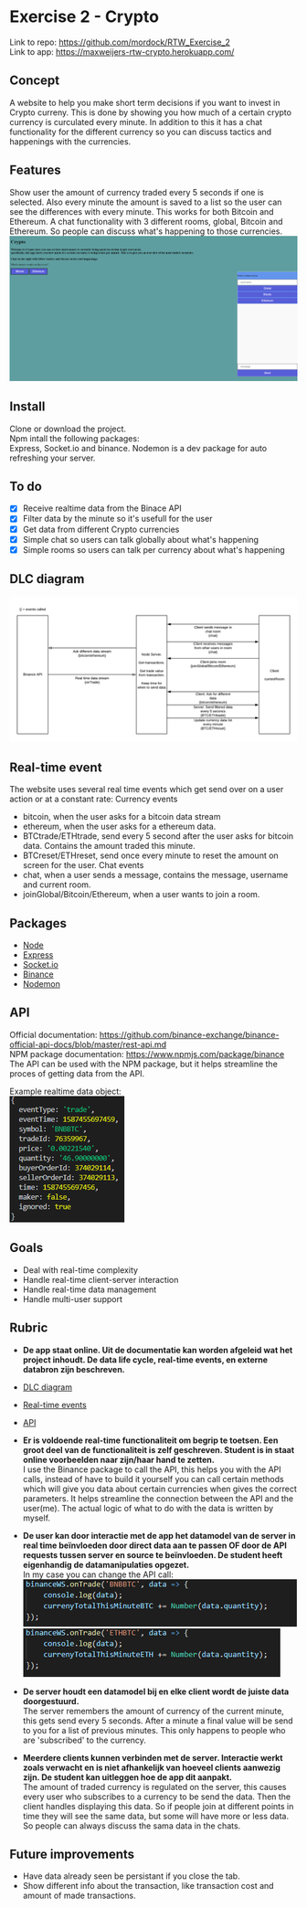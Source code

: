 # Exercise 2 - Crypto

Link to repo: https://github.com/mordock/RTW_Exercise_2  
Link to app: https://maxweijers-rtw-crypto.herokuapp.com/  

## Concept
A website to help you make short term decisions if you want to invest in Crypto curreny. This is done by showing you how much of a certain crypto currency is curculated every minute. In addition to this it has a chat functionality for the different currency so you can discuss tactics and happenings with the currencies. 

## Features
Show user the amount of currency traded every 5 seconds if one is selected. Also every minute the amount is saved to a list so the user can see the differences with every minute. This works for both Bitcoin and Ethereum.
A chat functionality with 3 different rooms, global, Bitcoin and Ethereum. So people can discuss what's happening to those currencies.
![alt_text](https://github.com/mordock/real-time-web-1920/blob/master/course/resources/website.png)

## Install
Clone or download the project.   
Npm intall the following packages:  
Express, Socket.io and binance.
Nodemon is a dev package for auto refreshing your server.    

## To do 

- [x] Receive realtime data from the Binace API
- [x] Filter data by the minute so it's usefull for the user
- [x] Get data from different Crypto currencies
- [x] Simple chat so users can talk globally about what's happening
- [x] Simple rooms so users can talk per currency about what's happening

## DLC diagram
![alt_text](https://github.com/mordock/real-time-web-1920/blob/master/course/resources/Blank%20Diagram.png)

## Real-time event
The website uses several real time events which get send over on a user action or at a constant rate:
Currency events
- bitcoin, when the user asks for a bitcoin data stream
- ethereum, when the user asks for a ethereum data.
- BTCtrade/ETHtrade, send every 5 second after the user asks for bitcoin data. Contains the amount traded this minute.
- BTCreset/ETHreset, send once every minute to reset the amount on screen for the user.
Chat events
- chat, when a user sends a message, contains the message, username and current room.
- joinGlobal/Bitcoin/Ethereum, when a user wants to join a room.

## Packages
- [Node](https://nodejs.org/)
- [Express](https://expressjs.com/)
- [Socket.io](https://socket.io/)
- [Binance](https://www.npmjs.com/package/binance)
- [Nodemon](https://www.npmjs.com/package/nodemon)

## API
Official documentation: https://github.com/binance-exchange/binance-official-api-docs/blob/master/rest-api.md  
NPM package documentation: https://www.npmjs.com/package/binance  
The API can be used with the NPM package, but it helps streamline the proces of getting data from the API.

Example realtime data object:  
![alt_text](https://github.com/mordock/real-time-web-1920/blob/master/course/resources/Object.png)

## Goals

- Deal with real-time complexity
- Handle real-time client-server interaction
- Handle real-time data management
- Handle multi-user support

## Rubric
- **De app staat online. Uit de documentatie kan worden afgeleid wat het project inhoudt. De data life cycle, real-time events, en externe databron zijn beschreven.**  
- [DLC diagram](#DLC-diagram)
- [Real-time events](#Real-time-event)
- [API](#API)  

-	**Er is voldoende real-time functionaliteit om begrip te toetsen. Een groot deel van de functionaliteit is zelf geschreven. Student is in staat online voorbeelden naar zijn/haar hand te zetten.**  
I use the Binance package to call the API, this helps you with the API calls, instead of have to build it yourself you can call certain methods which will give you data about certain currencies when gives the correct parameters. It helps streamline the connection between the API and the user(me).
The actual logic of what to do with the data is written by myself. 

- **De user kan door interactie met de app het datamodel van de server in real time beïnvloeden door direct data aan te passen OF door de API requests tussen server en source te beïnvloeden. De student heeft eigenhandig de datamanipulaties opgezet.**  
In my case you can change the API call:  
![alt_text](https://github.com/mordock/real-time-web-1920/blob/master/course/resources/btc.png)  
![alt_text](https://github.com/mordock/real-time-web-1920/blob/master/course/resources/eth.png)

- **De server houdt een datamodel bij en elke client wordt de juiste data doorgestuurd.**  
The server remembers the amount of currency of the current minute, this gets send every 5 seconds. After a minute a final value will be send to you for a list of previous minutes. This only happens to people who are 'subscribed' to the currency. 

- **Meerdere clients kunnen verbinden met de server. Interactie werkt zoals verwacht en is niet afhankelijk van hoeveel clients aanwezig zijn. De student kan uitleggen hoe de app dit aanpakt.**  
The amount of traded currency is regulated on the server, this causes every user who subscribes to a currency to be send the data. Then the client handles displaying this data. So if people join at different points in time they will see the same data, but some will have more or less data. So people can always discuss the sama data in the chats. 

## Future improvements  
- Have data already seen be persistant if you close the tab.  
- Show different info about the transaction, like transaction cost and amount of made transactions.  

[rubric]: https://docs.google.com/spreadsheets/d/e/2PACX-1vSd1I4ma8R5mtVMyrbp6PA2qEInWiOialK9Fr2orD3afUBqOyvTg_JaQZ6-P4YGURI-eA7PoHT8TRge/pubhtml
